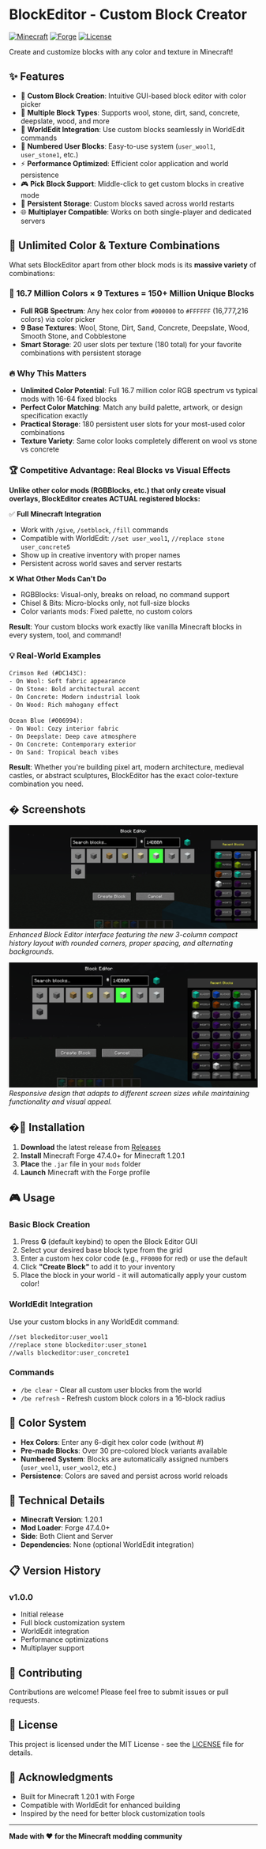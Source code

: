 # BlockEditor - Custom Block Creator

[![Minecraft](https://img.shields.io/badge/Minecraft-1.20.1-brightgreen.svg)](https://minecraft.net/)
[![Forge](https://img.shields.io/badge/Forge-47.4.0+-orange.svg)](https://files.minecraftforge.net/)
[![License](https://img.shields.io/badge/License-MIT-blue.svg)](LICENSE)

Create and customize blocks with any color and texture in Minecraft!

## ✨ Features

- 🎨 **Custom Block Creation**: Intuitive GUI-based block editor with color picker
- 🧱 **Multiple Block Types**: Supports wool, stone, dirt, sand, concrete, deepslate, wood, and more
- 🔧 **WorldEdit Integration**: Use custom blocks seamlessly in WorldEdit commands
- 📝 **Numbered User Blocks**: Easy-to-use system (`user_wool1`, `user_stone1`, etc.)
- ⚡ **Performance Optimized**: Efficient color application and world persistence
- 🎮 **Pick Block Support**: Middle-click to get custom blocks in creative mode
- 💾 **Persistent Storage**: Custom blocks saved across world restarts
- 🌐 **Multiplayer Compatible**: Works on both single-player and dedicated servers

## 🌈 Unlimited Color & Texture Combinations

What sets BlockEditor apart from other block mods is its **massive variety** of combinations:

### 🎨 **16.7 Million Colors × 9 Textures = 150+ Million Unique Blocks**
- **Full RGB Spectrum**: Any hex color from `#000000` to `#FFFFFF` (16,777,216 colors) via color picker
- **9 Base Textures**: Wool, Stone, Dirt, Sand, Concrete, Deepslate, Wood, Smooth Stone, and Cobblestone
- **Smart Storage**: 20 user slots per texture (180 total) for your favorite combinations with persistent storage

### 🔥 **Why This Matters**
- **Unlimited Color Potential**: Full 16.7 million color RGB spectrum vs typical mods with 16-64 fixed blocks
- **Perfect Color Matching**: Match any build palette, artwork, or design specification exactly
- **Practical Storage**: 180 persistent user slots for your most-used color combinations
- **Texture Variety**: Same color looks completely different on wool vs stone vs concrete

### 🏆 **Competitive Advantage: Real Blocks vs Visual Effects**

**Unlike other color mods (RGBBlocks, etc.) that only create visual overlays, BlockEditor creates ACTUAL registered blocks:**

✅ **Full Minecraft Integration**
- Work with `/give`, `/setblock`, `/fill` commands
- Compatible with WorldEdit: `//set user_wool1`, `//replace stone user_concrete5`
- Show up in creative inventory with proper names
- Persistent across world saves and server restarts

❌ **What Other Mods Can't Do**
- RGBBlocks: Visual-only, breaks on reload, no command support
- Chisel & Bits: Micro-blocks only, not full-size blocks
- Color variants mods: Fixed palette, no custom colors

**Result**: Your custom blocks work exactly like vanilla Minecraft blocks in every system, tool, and command!

### 💡 **Real-World Examples**
```
Crimson Red (#DC143C):
- On Wool: Soft fabric appearance
- On Stone: Bold architectural accent  
- On Concrete: Modern industrial look
- On Wood: Rich mahogany effect

Ocean Blue (#006994):
- On Wool: Cozy interior fabric
- On Deepslate: Deep cave atmosphere
- On Concrete: Contemporary exterior
- On Sand: Tropical beach vibes
```

**Result**: Whether you're building pixel art, modern architecture, medieval castles, or abstract sculptures, BlockEditor has the exact color-texture combination you need.

## � Screenshots

![Block Editor Interface - 3 Column Layout](images/image-1760931259480.png)
*Enhanced Block Editor interface featuring the new 3-column compact history layout with rounded corners, proper spacing, and alternating backgrounds.*

![Block Editor Interface - Responsive Design](images/image-1760931288528.png)
*Responsive design that adapts to different screen sizes while maintaining functionality and visual appeal.*

## �🚀 Installation

1. **Download** the latest release from [Releases](../../releases)
2. **Install** Minecraft Forge 47.4.0+ for Minecraft 1.20.1
3. **Place** the `.jar` file in your `mods` folder
4. **Launch** Minecraft with the Forge profile

## 🎮 Usage

### Basic Block Creation
1. Press **G** (default keybind) to open the Block Editor GUI
2. Select your desired base block type from the grid
3. Enter a custom hex color code (e.g., `FF0000` for red) or use the default
4. Click **"Create Block"** to add it to your inventory
5. Place the block in your world - it will automatically apply your custom color!

### WorldEdit Integration
Use your custom blocks in any WorldEdit command:
```
//set blockeditor:user_wool1
//replace stone blockeditor:user_stone1
//walls blockeditor:user_concrete1
```

### Commands
- `/be clear` - Clear all custom user blocks from the world
- `/be refresh` - Refresh custom block colors in a 16-block radius

## 🎨 Color System

- **Hex Colors**: Enter any 6-digit hex color code (without #)
- **Pre-made Blocks**: Over 30 pre-colored block variants available
- **Numbered System**: Blocks are automatically assigned numbers (`user_wool1`, `user_wool2`, etc.)
- **Persistence**: Colors are saved and persist across world reloads

## 🔧 Technical Details

- **Minecraft Version**: 1.20.1
- **Mod Loader**: Forge 47.4.0+
- **Side**: Both Client and Server
- **Dependencies**: None (optional WorldEdit integration)

## 📋 Version History

### v1.0.0
- Initial release
- Full block customization system
- WorldEdit integration
- Performance optimizations
- Multiplayer support

## 🤝 Contributing

Contributions are welcome! Please feel free to submit issues or pull requests.

## 📄 License

This project is licensed under the MIT License - see the [LICENSE](LICENSE) file for details.

## 🙏 Acknowledgments

- Built for Minecraft 1.20.1 with Forge
- Compatible with WorldEdit for enhanced building
- Inspired by the need for better block customization tools

---

**Made with ❤️ for the Minecraft modding community**